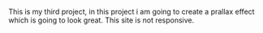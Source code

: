 This is my third project, in this project i am going to create a prallax effect which is going to look great.
This site is not responsive.